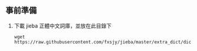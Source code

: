 

## 事前準備
1. 下載 jieba 正體中文詞庫，並放在此目錄下

    ```
    wget https://raw.githubusercontent.com/fxsjy/jieba/master/extra_dict/dict.txt.big
    ```